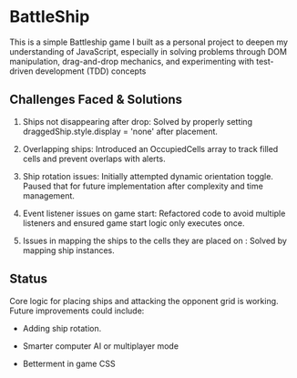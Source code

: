 # BattleShip 
This is a simple Battleship game I built as a personal project to deepen my understanding of JavaScript, especially in solving problems through DOM manipulation, drag-and-drop mechanics, and experimenting with test-driven development (TDD) concepts
## Challenges Faced & Solutions
1. Ships not disappearing after drop:
Solved by properly setting draggedShip.style.display = 'none' after placement.

2. Overlapping ships:
Introduced an OccupiedCells array to track filled cells and prevent overlaps with alerts.

3. Ship rotation issues:
Initially attempted dynamic orientation toggle. Paused that for future implementation after complexity and time management.

4. Event listener issues on game start:
Refactored code to avoid multiple listeners and ensured game start logic only executes once.

5. Issues in mapping the ships to the cells they are placed on :
Solved by mapping ship instances.

## Status
Core logic for placing ships and attacking the opponent grid is working. Future improvements could include:

- Adding ship rotation.

- Smarter computer AI or multiplayer mode
- Betterment in game CSS 
